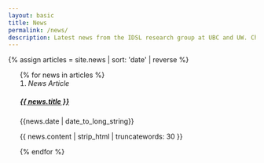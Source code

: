 ```yaml
---
layout: basic
title: News
permalink: /news/
description: Latest news from the IDSL research group at UBC and UW. Check out our recent achievements and publications.
---
```


{% assign articles = site.news | sort: 'date' | reverse %}

<div class="content">

<ol reversed class="publist list-nomargin" style="list-style-position: inside;">
  {% for news in articles %}
  <li class="box box-left-border list-item" itemscope itemtype="http://schema.org/NewsArticle">
    <span class="pub-type"><i>News Article</i></span>
    <h5 class="news-title">
      <a href="{{ news.url }}"><strong itemprop="name headline">{{ news.title }}</strong></a>
    </h5>
    <p class="news-date"><time itemprop="datePublished" datetime="{{ news.date | date_to_xmlschema }}">{{news.date | date_to_long_string}}</time></p>
    <div class="pub-news" itemprop="articleBody">
      <p>{{ news.content | strip_html | truncatewords: 30 }}</p>
    </div>
  </li>
  {% endfor %}
</ol>

</div>
